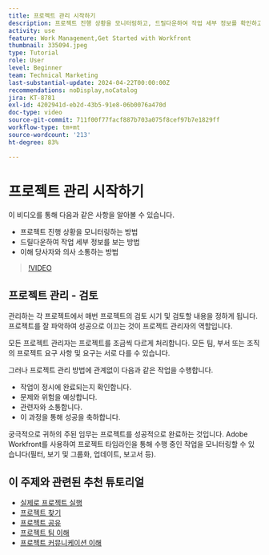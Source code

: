```yaml
---
title: 프로젝트 관리 시작하기
description: 프로젝트 진행 상황을 모니터링하고, 드릴다운하여 작업 세부 정보를 확인하고, 관련자와 소통하는 방법을 알아봅니다.
activity: use
feature: Work Management,Get Started with Workfront
thumbnail: 335094.jpeg
type: Tutorial
role: User
level: Beginner
team: Technical Marketing
last-substantial-update: 2024-04-22T00:00:00Z
recommendations: noDisplay,noCatalog
jira: KT-8781
exl-id: 4202941d-eb2d-43b5-91e8-06b0076a470d
doc-type: video
source-git-commit: 711f00f77facf887b703a075f8cef97b7e1829ff
workflow-type: tm+mt
source-wordcount: '213'
ht-degree: 83%

---
```


# 프로젝트 관리 시작하기

이 비디오를 통해 다음과 같은 사항을 알아볼 수 있습니다.

* 프로젝트 진행 상황을 모니터링하는 방법
* 드릴다운하여 작업 세부 정보를 보는 방법
* 이해 당사자와 의사 소통하는 방법

>[!VIDEO](https://video.tv.adobe.com/v/335094/?quality=12&learn=on)

## 프로젝트 관리 - 검토

관리하는 각 프로젝트에서 매번 프로젝트의 검토 시기 및 검토할 내용을 정하게 됩니다. 프로젝트를 잘 파악하여 성공으로 이끄는 것이 프로젝트 관리자의 역할입니다.

모든 프로젝트 관리자는 프로젝트를 조금씩 다르게 처리합니다. 모든 팀, 부서 또는 조직의 프로젝트 요구 사항 및 요구는 서로 다를 수 있습니다.

그러나 프로젝트 관리 방법에 관계없이 다음과 같은 작업을 수행합니다.

* 작업이 정시에 완료되는지 확인합니다.
* 문제와 위험을 예상합니다.
* 관련자와 소통합니다.
* 이 과정을 통해 성공을 축하합니다.

궁극적으로 귀하의 주된 임무는 프로젝트를 성공적으로 완료하는 것입니다. Adobe Workfront를 사용하여 프로젝트 타임라인을 통해 수행 중인 작업을 모니터링할 수 있습니다(필터, 보기 및 그룹화, 업데이트, 보고서 등).

<!---
learn more urls
3 universal principles of project management
What is a project manager?
Project management knowledge areas
9 best practices for effective project management
10 work management problems and how to solve them
--->

## 이 주제와 관련된 추천 튜토리얼

* [실제로 프로젝트 실행](https://experienceleague.adobe.com/en/docs/workfront-learn/tutorials-workfront/manage-work/projects/take-a-project-live.md)
* [프로젝트 찾기](https://experienceleague.adobe.com/en/docs/workfront-learn/tutorials-workfront/manage-work/projects/find-projects.md)
* [프로젝트 공유](https://experienceleague.adobe.com/en/docs/workfront-learn/tutorials-workfront/manage-work/projects/share-a-project.md)
* [프로젝트 팀 이해](https://experienceleague.adobe.com/en/docs/workfront-learn/tutorials-workfront/manage-work/projects/understand-the-project-team.md)
* [프로젝트 커뮤니케이션 이해](https://experienceleague.adobe.com/en/docs/workfront-learn/tutorials-workfront/manage-work/projects/understand-project-communication.md)
